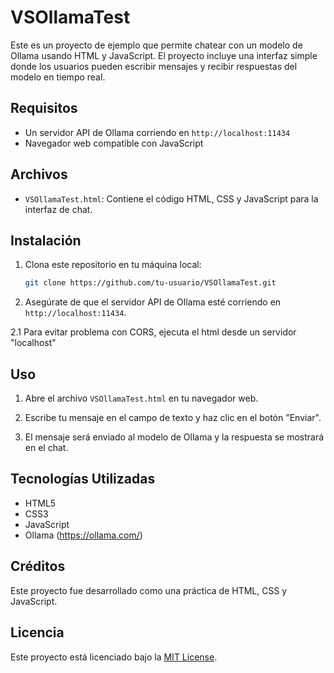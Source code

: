 # VSOllamaTest

Este es un proyecto de ejemplo que permite chatear con un modelo de Ollama usando HTML y JavaScript. El proyecto incluye una interfaz simple donde los usuarios pueden escribir mensajes y recibir respuestas del modelo en tiempo real.

## Requisitos

- Un servidor API de Ollama corriendo en `http://localhost:11434`
- Navegador web compatible con JavaScript

## Archivos

- `VSOllamaTest.html`: Contiene el código HTML, CSS y JavaScript para la interfaz de chat.

## Instalación

1. Clona este repositorio en tu máquina local:
    ```sh
    git clone https://github.com/tu-usuario/VSOllamaTest.git
    ```

2. Asegúrate de que el servidor API de Ollama esté corriendo en `http://localhost:11434`.

2.1 Para evitar problema con CORS, ejecuta el html desde un servidor "localhost"

## Uso

1. Abre el archivo `VSOllamaTest.html` en tu navegador web.

2. Escribe tu mensaje en el campo de texto y haz clic en el botón "Enviar".

3. El mensaje será enviado al modelo de Ollama y la respuesta se mostrará en el chat.

## Tecnologías Utilizadas

- HTML5
- CSS3
- JavaScript
- Ollama (https://ollama.com/)

## Créditos

Este proyecto fue desarrollado como una práctica de HTML, CSS y JavaScript.

## Licencia

Este proyecto está licenciado bajo la [MIT License](LICENSE).
